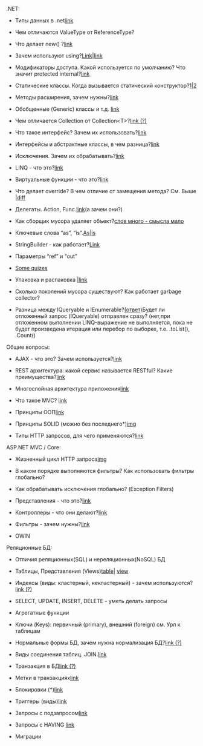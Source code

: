 .NET:

* Типы данных в .net[link](https://msdn.microsoft.com/ru-ru/library/cs7y5x0x%28v=vs.90%29.aspx)

* Чем отличаются ValueType от ReferenceType?

* Что делает new\(\) ?[link](https://docs.microsoft.com/ru-ru/dotnet/csharp/language-reference/keywords/new-operator)

* Зачем используют using?[Link](http://www.quizful.net/interview/csharp/using-keyword)\|[link](http://www.quizful.net/interview/csharp/using-directive-c-sharp)

* Модификаторы доступа. Какой используется по умолчанию? Что значит protected internal?[link](https://metanit.com/sharp/tutorial/3.2.php)

* Статические классы. Когда вызывается статический конструктор?[1](http://plssite.ru/csharp/csharp_static_classes_article.html)\|[2](https://msdn.microsoft.com/uk-ua/library/k9x6w0hc%28v=vs.90%29.aspx)

* Методы расширения, зачем нужны?[link](https://metanit.com/sharp/tutorial/3.18.php)

* Обобщенные \(Generic\) классы и т.д. [link](https://metanit.com/sharp/tutorial/3.12.php)

* Чем отличается Collection от Collection&lt;T&gt;?[link \(?\)](https://github.com/wapmorgan/csharp_for_beginners/blob/master/c25.md)

* Что такое интерфейс? Зачем их использовать?[link](https://professorweb.ru/my/csharp/charp_theory/level9/9_1.php)

* Интерфейсы и абстрактные классы, в чем разница?[link](https://metanit.com/sharp/patterns/1.3.php)

* Исключения. Зачем их обрабатывать?[link](https://metanit.com/sharp/tutorial/2.14.php)

* LINQ - что это?[link](https://metanit.com/sharp/tutorial/15.1.php)

* Виртуальные функции - что это?[link](https://professorweb.ru/my/csharp/charp_theory/level7/7_6.php)

* Что делает override? В чем отличие от замещения метода? См. Выше \|[diff](https://ru.stackoverflow.com/questions/481184/Отличия-переопределения-метода-от-перекрытия)

* Делегаты. Action, Func.[link](https://metanit.com/sharp/tutorial/3.13.php)\(а зачем они?\)

* Как сборщик мусора удаляет объект?[слов много - смысла мало](https://msdn.microsoft.com/ru-ru/library/0xy59wtx%28v=vs.110%29.aspx)

* Ключевые слова “as”, ”is”.[As](https://docs.microsoft.com/ru-ru/dotnet/csharp/language-reference/keywords/as)\|[is](https://docs.microsoft.com/ru-ru/dotnet/csharp/language-reference/keywords/is)

* StringBuilder - как работает?[Link](https://metanit.com/sharp/tutorial/7.3.php)

* Параметры “ref” и “out”

* [Some quizes](http://www.quizful.net/interview/csharp?page=0)

* Упаковка и распаковка \|[link](https://docs.microsoft.com/en-us/dotnet/csharp/programming-guide/types/boxing-and-unboxing)

* Сколько поколений мусора существуют? Как работает garbage collector?

* Разница между IQueryable и IEnumerable?[\(ответ\)](http://www.quizful.net/interview/csharp/ienumerable-vs-iqueryable)Будет ли отложенный запрос \(IQueryable\) отправлен сразу? \(нет,при отложенном выполнении LINQ-выражение не выполняется, пока не будет произведена итерация или перебор по выборке, т.е. .toList\(\), .Count\(\)

Общие вопросы:

* AJAX - что это? Зачем используется?[link](https://learn.javascript.ru/ajax-intro)

* REST архитектура: какой сервис называется RESTful? Какие преимущества?[link](https://habrahabr.ru/post/38730/)

* Многослойная архитектура приложения[link](https://metanit.com/sharp/mvc5/23.5.php)

* Что такое MVC? [link](http://professorweb.ru/my/WPF/documents_WPF/level36/36_3.php)

* Принципы ООП[link](http://vschol.ru/TurboPascal/gl10/gl10_1.html)

* Принципы SOLID \(можно без последнего\*\)[img](http://info.javarush.ru/uploads/images/00/00/15/2013/08/06/6eec38.png)

* Типы HTTP запросов, для чего применяются?[link](https://developer.mozilla.org/ru/docs/Web/HTTP/Methods)

ASP.NET MVC / Core:

* Жизненный цикл HTTP запроса[img](https://metanit.com/sharp/mvc5/pics/19.3.png)

* В каком порядке выполняются фильтры? Как использовать фильтры глобально?

* Как обрабатывать исключения глобально? \(Exception Filters\)

* Представления - что это?[link](https://metanit.com/sharp/mvc/4.1.php)

* Контроллеры - что они делают?[link](https://metanit.com/sharp/mvc/3.1.php)

* Фильтры - зачем нужны?[link](https://metanit.com/sharp/mvc5/8.1.php)

* OWIN

Реляционные БД:

* Отличия реляционных\(SQL\) и нереляционных\(NoSQL\) БД

* Таблицы, Представления \(Views\)[table](https://habrahabr.ru/post/176017/)\| [view](http://www.sql.ru/docs/sql/u_sql/ch20.shtml)

* Индексы \(виды: кластерный, некластерный\) - зачем используются?[link \(?\)](http://www.sql.ru/articles/mssql/03013101indexes.shtml)

* SELECT, UPDATE, INSERT, DELETE - уметь делать запросы

* Агрегатные функции

* Ключи \(Keys\): первичный \(primary\), внешний \(foreign\) см. Урл к таблицам

* Нормальные формы БД, зачем нужна нормализация БД?[link \(?\)](http://i-novice.net/6-normalnyx-form-bd/)

* Виды соединения таблиц. JOIN.[link](https://www.w3schools.com/sql/sql_join.asp)

* Транзакция в БД[link \(?\)](http://www.belani.narod.ru/1/Tran.htm)

* Метки в транзакциях[link](https://docs.microsoft.com/ru-ru/sql/relational-databases/backup-restore/use-marked-transactions-to-recover-related-databases-consistently)

* Блокировки \(\*\)[link](http://datasql.ru/basesql/16.htm)

* Триггеры \(виды\)[link](http://datasql.ru/basesql/14.htm)

* Запросы с подзапросом[link](http://www.quizful.net/post/sql-subqueries)

* Запросы с HAVING [link](https://www.w3schools.com/sql/sql_having.asp)

* Миграции



